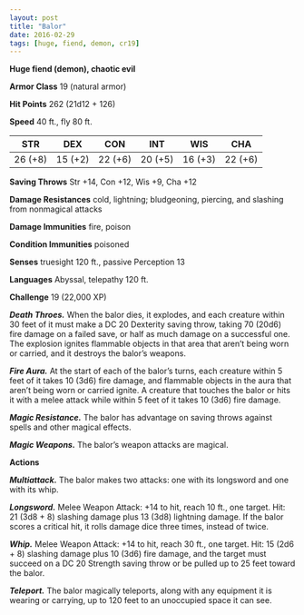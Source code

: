```yaml
---
layout: post
title: "Balor"
date: 2016-02-29
tags: [huge, fiend, demon, cr19]
---
```


**Huge fiend (demon), chaotic evil**

**Armor Class** 19 (natural armor)

**Hit Points** 262 (21d12 + 126)

**Speed** 40 ft., fly 80 ft.

|   STR   |   DEX   |   CON   |   INT   |   WIS   |   CHA   |
|:-----:|:-----:|:-----:|:-----:|:-----:|:-----:|
| 26 (+8) | 15 (+2) | 22 (+6) | 20 (+5) | 16 (+3) | 22 (+6) |

**Saving Throws** Str +14, Con +12, Wis +9, Cha +12 

**Damage Resistances** cold, lightning; bludgeoning, piercing, and slashing from nonmagical attacks 

**Damage Immunities** fire, poison 

**Condition Immunities** poisoned 

**Senses** truesight 120 ft., passive Perception 13 

**Languages** Abyssal, telepathy 120 ft. 

**Challenge** 19 (22,000 XP)

***Death Throes.*** When the balor dies, it explodes, and each creature within 30 feet of it must make a DC 20 Dexterity saving throw, taking 70 (20d6) fire damage on a failed save, or half as much damage on a successful one. The explosion ignites flammable objects in that area that aren’t being worn or carried, and it destroys the balor’s weapons. 

***Fire Aura.*** At the start of each of the balor’s turns, each creature within 5 feet of it takes 10 (3d6) fire damage, and flammable objects in the aura that aren’t being worn or carried ignite. A creature that touches the balor or hits it with a melee attack while within 5 feet of it takes 10 (3d6) fire damage. 

***Magic Resistance.*** The balor has advantage on saving throws against spells and other magical effects. 

***Magic Weapons.*** The balor’s weapon attacks are magical. 

**Actions** 

***Multiattack.*** The balor makes two attacks: one with its longsword and one with its whip. 

***Longsword.*** Melee Weapon Attack: +14 to hit, reach 10 ft., one target. Hit: 21 (3d8 + 8) slashing damage plus 13 (3d8) lightning damage. If the balor scores a critical hit, it rolls damage dice three times, instead of twice. 

***Whip.*** Melee Weapon Attack: +14 to hit, reach 30 ft., one target. Hit: 15 (2d6 + 8) slashing damage plus 10 (3d6) fire damage, and the target must succeed on a DC 20 Strength saving throw or be pulled up to 25 feet toward the balor. 

***Teleport.*** The balor magically teleports, along with any equipment it is wearing or carrying, up to 120 feet to an unoccupied space it can see.
